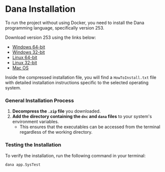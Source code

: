 # Dana Installation

To run the project without using Docker, you need to install the Dana programming language, specifically version 253.

Download version 253 using the links below:  
- [Windows 64-bit](https://www.projectdana.com/download/win64/253)  
- [Windows 32-bit](https://www.projectdana.com/download/win32/253)  
- [Linux 64-bit](https://www.projectdana.com/download/ubu64/253)  
- [Linux 32-bit](https://www.projectdana.com/download/ubu32/253)  
- [Mac OS](https://www.projectdana.com/download/osx/253)  

Inside the compressed installation file, you will find a `HowToInstall.txt` file with detailed installation instructions specific to the selected operating system.

### General Installation Process

1. **Decompress the `.zip` file** you downloaded.  
2. **Add the directory containing the `dnc` and `dana` files** to your system's environment variables.  
   - This ensures that the executables can be accessed from the terminal regardless of the working directory.  

### Testing the Installation

To verify the installation, run the following command in your terminal:

```bash
dana app.SysTest
```
